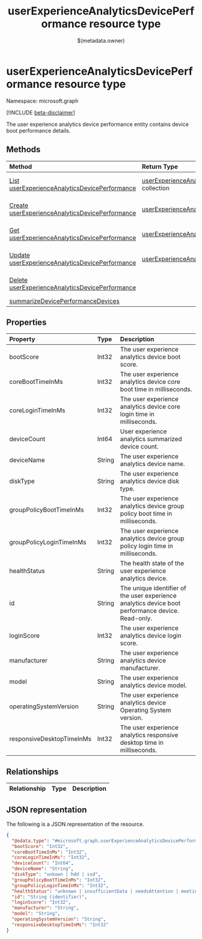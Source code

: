 ﻿---
title: "userExperienceAnalyticsDevicePerformance resource type"
description: "The user experience analytics device performance entity contains device boot performance details."
localization_priority: Normal
author: "$(metadata.owner)"
ms.prod: "microsoft-identity-platform"
doc_type: "resourcePageType"
---

# userExperienceAnalyticsDevicePerformance resource type

Namespace: microsoft.graph

[!INCLUDE [beta-disclaimer](../../includes/beta-disclaimer.md)]

The user experience analytics device performance entity contains device boot performance details.

## Methods

| Method                                                                                                                           | Return Type                                                                                               | Description                                                                             |
| :------------------------------------------------------------------------------------------------------------------------------- | :-------------------------------------------------------------------------------------------------------- | :-------------------------------------------------------------------------------------- |
| [List userExperienceAnalyticsDevicePerformance](../api/intune-userexperienceanalyticsdeviceperformance-list.md)                  | [userExperienceAnalyticsDevicePerformance](intune-userExperienceAnalyticsDevicePerformance.md) collection | List properties and relationships of a userExperienceAnalyticsDevicePerformance object. |
| [Create userExperienceAnalyticsDevicePerformance](../api/intune-userexperienceanalyticsdeviceperformance-create.md)              | [userExperienceAnalyticsDevicePerformance](intune-userExperienceAnalyticsDevicePerformance.md)            | Create a new userExperienceAnalyticsDevicePerformance object.                           |
| [Get userExperienceAnalyticsDevicePerformance](../api/intune-userexperienceanalyticsdeviceperformance-get.md)                    | [userExperienceAnalyticsDevicePerformance](intune-userExperienceAnalyticsDevicePerformance.md)            | Read properties and relationships of a userExperienceAnalyticsDevicePerformance object. |
| [Update userExperienceAnalyticsDevicePerformance](../api/intune-userexperienceanalyticsdeviceperformance-update.md)              | [userExperienceAnalyticsDevicePerformance](intune-userExperienceAnalyticsDevicePerformance.md)            | Update the properties of a userExperienceAnalyticsDevicePerformance object.             |
| [Delete userExperienceAnalyticsDevicePerformance](../api/intune-userexperienceanalyticsdeviceperformance-delete.md)              |                                                                                                           | Delete a userExperienceAnalyticsDevicePerformance object.                               |
| [summarizeDevicePerformanceDevices](../api/intune-userexperienceanalyticsdeviceperformance-summarizeDevicePerformanceDevices.md) |                                                                                                           |                                                                                         |

## Properties

| Property                  | Type   | Description                                                                                       |
| :------------------------ | :----- | :------------------------------------------------------------------------------------------------ |
| bootScore                 | Int32  | The user experience analytics device boot score.                                                  |
| coreBootTimeInMs          | Int32  | The user experience analytics device core boot time in milliseconds.                              |
| coreLoginTimeInMs         | Int32  | The user experience analytics device core login time in milliseconds.                             |
| deviceCount               | Int64  | User experience analytics summarized device count.                                                |
| deviceName                | String | The user experience analytics device name.                                                        |
| diskType                  | String | The user experience analytics device disk type.                                                   |
| groupPolicyBootTimeInMs   | Int32  | The user experience analytics device group policy boot time in milliseconds.                      |
| groupPolicyLoginTimeInMs  | Int32  | The user experience analytics device group policy login time in milliseconds.                     |
| healthStatus              | String | The health state of the user experience analytics device.                                         |
| id                        | String | The unique identifier of the user experience analytics device boot performance device. Read-only. |
| loginScore                | Int32  | The user experience analytics device login score.                                                 |
| manufacturer              | String | The user experience analytics device manufacturer.                                                |
| model                     | String | The user experience analytics device model.                                                       |
| operatingSystemVersion    | String | The user experience analytics device Operating System version.                                    |
| responsiveDesktopTimeInMs | Int32  | The user experience analytics responsive desktop time in milliseconds.                            |

## Relationships

| Relationship | Type | Description |
| :----------- | :--- | :---------- |

## JSON representation

The following is a JSON representation of the resource.

<!-- {
  "blockType": "resource",
  "keyProperty": "id",
  "@odata.type": "microsoft.graph.userExperienceAnalyticsDevicePerformance",
  "baseType": "microsoft.graph.entity",
  "openType": False
}
-->

```json
{
  "@odata.type": "#microsoft.graph.userExperienceAnalyticsDevicePerformance",
  "bootScore": "Int32",
  "coreBootTimeInMs": "Int32",
  "coreLoginTimeInMs": "Int32",
  "deviceCount": "Int64",
  "deviceName": "String",
  "diskType": "unkown | hdd | ssd",
  "groupPolicyBootTimeInMs": "Int32",
  "groupPolicyLoginTimeInMs": "Int32",
  "healthStatus": "unknown | insufficientData | needsAttention | meetingGoals",
  "id": "String (identifier)",
  "loginScore": "Int32",
  "manufacturer": "String",
  "model": "String",
  "operatingSystemVersion": "String",
  "responsiveDesktopTimeInMs": "Int32"
}
```